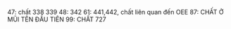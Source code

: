 47: chất 338 339
48: 342
61: 441,442, chất liên quan đến OEE
87: CHẤT Ở MŨI TÊN ĐẦU TIÊN 
99: CHẤT 727